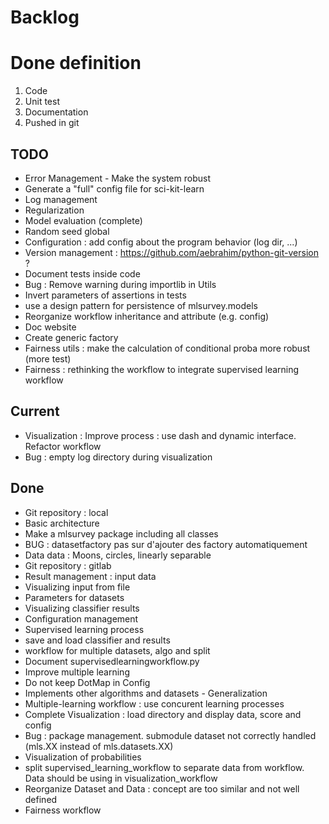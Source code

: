 # Backlog

# Done definition
1. Code 
2. Unit test
3. Documentation
4. Pushed in git

## TODO
* Error Management - Make the system robust
* Generate a "full" config file for sci-kit-learn
* Log management
* Regularization
* Model evaluation (complete)
* Random seed global
* Configuration : add config about the program behavior (log dir, ...)
* Version management : https://github.com/aebrahim/python-git-version ?
* Document tests inside code
* Bug : Remove warning during importlib in Utils
* Invert parameters of assertions in tests
* use a design pattern for persistence of mlsurvey.models
* Reorganize workflow inheritance and attribute (e.g. config)
* Doc website
* Create generic factory
* Fairness utils : make the calculation of conditional proba more robust (more test)
* Fairness : rethinking the workflow to integrate supervised learning workflow

## Current
* Visualization : Improve process : use dash  and dynamic interface. Refactor workflow
* Bug : empty log directory during visualization

## Done
* Git repository : local
* Basic architecture
* Make a mlsurvey package including all classes
* BUG : datasetfactory pas sur d'ajouter des factory automatiquement
* Data data : Moons, circles, linearly separable
* Git repository : gitlab
* Result management : input data
* Visualizing input from file
* Parameters for datasets
* Visualizing classifier results
* Configuration management
* Supervised learning process
* save and load classifier and results
* workflow for multiple datasets, algo and split
* Document supervisedlearningworkflow.py
* Improve multiple learning
* Do not keep DotMap in Config 
* Implements other algorithms and datasets - Generalization
* Multiple-learning workflow : use concurent learning processes
* Complete Visualization : load directory and display data, score and config
* Bug : package management. submodule dataset not correctly handled (mls.XX instead of mls.datasets.XX)
* Visualization of probabilities
* split supervised_learning_workflow to separate data from workflow. Data should be using in visualization_workflow
* Reorganize Dataset and Data : concept are too similar and not well defined
* Fairness workflow



